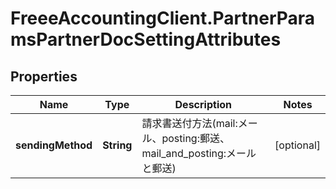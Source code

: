 # FreeeAccountingClient.PartnerParamsPartnerDocSettingAttributes

## Properties
Name | Type | Description | Notes
------------ | ------------- | ------------- | -------------
**sendingMethod** | **String** | 請求書送付方法(mail:メール、posting:郵送、mail_and_posting:メールと郵送) | [optional] 


